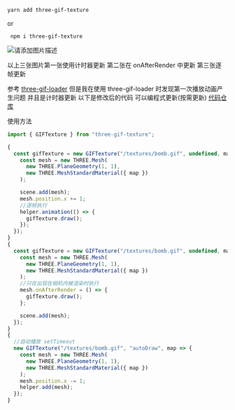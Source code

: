 ```bash
yarn add three-gif-texture
```

or

```
 npm i three-gif-texture
```

![请添加图片描述](https://img-blog.csdnimg.cn/cc8a452e4ddb4692a97f90f66331bbb4.gif)

以上三张图片第一张使用计时器更新 第二张在 onAfterRender 中更新 第三张逐帧更新

参考 [three-gif-loader](https://github.com/movableink/three-gif-loader)
但是我在使用 three-gif-loader 时发现第一次播放动画产生问题 并且是计时器更新
以下是修改后的代码 可以编程式更新(按需更新)
[代码仓库](https://gitee.com/honbingitee/three-template-next.js/tree/feature/worker-octree/src/ThreeHelper/utils/GIFLoader)

使用方法

```javascript
import { GIFTexture } from "three-gif-texture";

{
  const gifTexture = new GIFTexture("/textures/bomb.gif", undefined, map => {
    const mesh = new THREE.Mesh(
      new THREE.PlaneGeometry(1, 1),
      new THREE.MeshStandardMaterial({ map })
    );

    scene.add(mesh);
    mesh.position.x += 1;
    //逐帧执行
    helper.animation(() => {
      gifTexture.draw();
    });
  });
}
{
  const gifTexture = new GIFTexture("/textures/bomb.gif", undefined, map => {
    const mesh = new THREE.Mesh(
      new THREE.PlaneGeometry(1, 1),
      new THREE.MeshStandardMaterial({ map })
    );
    //只在出现在相机内被渲染时执行
    mesh.onAfterRender = () => {
      gifTexture.draw();
    };

    scene.add(mesh);
  });
}
{
  //自动播放 setTimeout
  new GIFTexture("/textures/bomb.gif", "autoDraw", map => {
    const mesh = new THREE.Mesh(
      new THREE.PlaneGeometry(1, 1),
      new THREE.MeshStandardMaterial({ map })
    );
    mesh.position.x -= 1;
    helper.add(mesh);
  });
}
```
